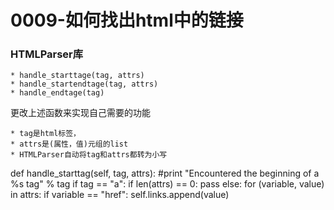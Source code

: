 0009-如何找出html中的链接
======

### HTMLParser库

	* handle_starttage(tag, attrs)
	* handle_startendtage(tag, attrs)
	* handle_endtage(tag)

更改上述函数来实现自己需要的功能

	* tag是html标签，
	* attrs是(属性，值)元组的list
	* HTMLParser自动将tag和attrs都转为小写


 def handle_starttag(self, tag, attrs):
        #print "Encountered the beginning of a %s tag" % tag
        if tag == "a":
            if len(attrs) == 0: pass
            else:
                for (variable, value)  in attrs:
                    if variable == "href":
                        self.links.append(value)